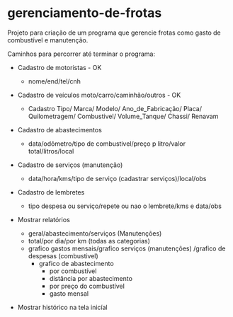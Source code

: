 # gerenciamento-de-frotas
Projeto para criação de um programa que gerencie frotas como gasto de combustível e manutenção.

Caminhos para percorrer até terminar o programa:

- Cadastro de motoristas - OK
    - nome/end/tel/cnh 
- Cadastro de veículos moto/carro/caminhão/outros - OK
    - Cadastro Tipo/ Marca/ Modelo/ Ano_de_Fabricação/ Placa/ Quilometragem/ Combustivel/ Volume_Tanque/ Chassi/ Renavam
- Cadastro de abastecimentos
    - data/odômetro/tipo de combustivel/preço p litro/valor total/litros/local
- Cadastro de serviços (manutenção)
    - data/hora/kms/tipo de serviço (cadastrar serviços)/local/obs
- Cadastro de lembretes
    - tipo despesa ou serviço/repete ou nao o lembrete/kms e data/obs
- Mostrar relatórios
    - geral/abastecimento/serviços (Manutenções)
    - total/por dia/por km (todas as categorias)
    - grafico gastos mensais/grafico serviços (manutenções) /grafico de despesas (combustivel)
        - grafico de abastecimento
            - por combustível
            - distância por abastecimento
            - por preço do combustível
            - gasto mensal
          
- Mostrar histórico na tela inicíal
